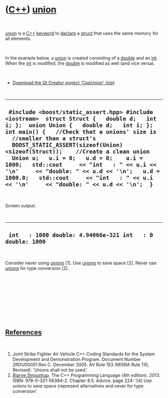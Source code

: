 



 

 

 

 

 

([C++](Cpp.md)) [union](CppUnion.md)
======================================

 

[union](CppUnion.md) is a [C++](Cpp.md) [keyword](CppKeyword.htm) to
[declare](CppDeclaration.md) a [struct](CppStruct.md) that uses the
same memory for all elements.

 

In the example below, a [union](CppUnion.md) is created consisting of a
[double](CppDouble.md) and an [int](CppInt.md). When the
[int](CppInt.md) is modified, the [double](CppDouble.md) is modified
as well (and vice versa).

 

-   [Download the Qt Creator project 'CppUnion' (zip)](CppUnion.zip)

 

  --------------------------------------------------------------------------------------------------------------------------------------------------------------------------------------------------------------------------------------------------------------------------------------------------------------------------------------------------------------------------------------------------------------------------------------------------------------------------------------------------------------------------------------
  ` #include <boost/static_assert.hpp> #include <iostream>  struct Struct {   double d;   int i; };  union Union {   double d;   int i; };  int main() {   //Check that a unions' size is   //smaller than a struct's   BOOST_STATIC_ASSERT(sizeof(Union)<sizeof(Struct));    //Create a clean union   Union u;   u.i = 0;   u.d = 0;    u.i = 1000;   std::cout     << "int   : " << u.i << '\n'     << "double: " << u.d << '\n';   u.d = 1000.0;   std::cout     << "int   : " << u.i << '\n'     << "double: " << u.d << '\n';  }`
  --------------------------------------------------------------------------------------------------------------------------------------------------------------------------------------------------------------------------------------------------------------------------------------------------------------------------------------------------------------------------------------------------------------------------------------------------------------------------------------------------------------------------------------

 

Screen output:

 

  -------------------------------------------------------------
  ` int   : 1000 double: 4.94066e-321 int   : 0 double: 1000`
  -------------------------------------------------------------

 

Consider never using [unions](CppUnion.md) \[1\]. Use
[unions](CppUnion.md) to save space \[2\]. Never use
[unions](CppUnion.md) for type conversion \[2\].

 

 

 

 

 

[References](CppReferences.md)
-------------------------------

 

1.  Joint Strike Fighter Air Vehicle C++ Coding Standards for the System
    Development and Demonstration Program. Document Number 2RDU00001
    Rev C. December 2005. AV Rule 153 (MISRA Rule 110, Revised): 'Unions
    shall not be used.'
2.  [Bjarne Stroustrup](CppBjarneStroustrup.md). The C++ Programming
    Language (4th edition). 2013. ISBN: 978-0-321-56384-2. Chapter 8.5.
    Advice. page 224: '\[4\] Use unions to save space (represent
    alternatives and never for type conversion'

 

 

 

 

 





 



